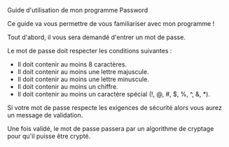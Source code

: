 Guide d'utilisation de mon programme Password

Ce guide va vous permettre de vous familiariser avec mon programme !

Tout d'abord, il vous sera demandé d'entrer un mot de passe.

Le mot de passe doit respecter les conditions suivantes :

- Il doit contenir au moins 8 caractères.
- Il doit contenir au moins une lettre majuscule.
- Il doit contenir au moins une lettre minuscule.
- Il doit contenir au moins un chiffre.
- Il doit contenir au moins un caractère spécial (!, @, #, $, %, ^, &, *).

Si votre mot de passe respecte les exigences de sécurité alors vous aurez un message de validation.

Une fois validé, le mot de passe passera par un algorithme de cryptage pour qu'il puisse être crypté.

